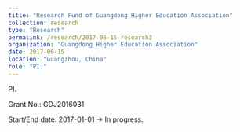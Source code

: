 ```yaml
---
title: "Research Fund of Guangdong Higher Education Association"
collection: research
type: "Research"
permalink: /research/2017-06-15-research3
organization: "Guangdong Higher Education Association"
date: 2017-06-15
location: "Guangzhou, China"
role: "PI."
---
```


PI.

Grant No.: GDJ2016031

Start/End date: 2017-01-01 → In progress.
